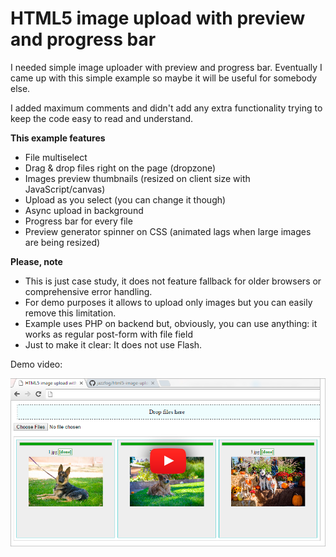 # HTML5 image upload with preview and progress bar

I needed simple image uploader with preview and progress bar.
Eventually I came up with this simple example so maybe it will be useful for somebody else.

I added maximum comments and didn't add any extra functionality trying to keep the code easy to read and understand.

**This example features**

- File multiselect
- Drag & drop files right on the page (dropzone)
- Images preview thumbnails (resized on client size with JavaScript/canvas)
- Upload as you select (you can change it though)
- Async upload in background
- Progress bar for every file
- Preview generator spinner on CSS (animated lags when large images are being resized)

**Please, note**

- This is just case study, it does not feature fallback for older browsers or comprehensive error handling.
- For demo purposes it allows to upload only images but you can easily remove this limitation.
- Example uses PHP on backend but, obviously, you can use anything: it works as regular post-form with file field
- Just to make it clear: It does not use Flash.

Demo video:

[![Html5 upload image with preview and progress bar](resources/video.jpg?raw=true "Html5 upload image with preview and progress bar")](https://www.youtube.com/watch?v=ny5FEKyy50E)
